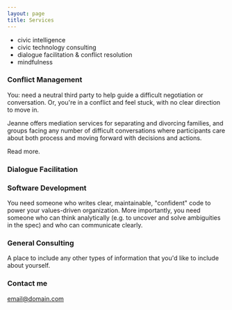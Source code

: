 ```yaml
---
layout: page
title: Services
---
```


* civic intelligence
* civic technology consulting
* dialogue facilitation & conflict resolution
* mindfulness


### Conflict Management

You: need a neutral third party to help guide a difficult  negotiation or conversation. Or, you're in a conflict and feel stuck, with no clear direction to move in.

Jeanne offers mediation services for separating and divorcing families, and groups facing any number of difficult conversations where participants care about both process and moving forward with decisions and actions.

Read more.

### Dialogue Facilitation



### Software Development

You need someone who writes clear, maintainable, "confident" code to power your values-driven organization. More importantly, you need someone who can think analytically (e.g. to uncover and solve ambiguities in the spec) and who can communicate clearly.

### General Consulting

A place to include any other types of information that you'd like to include about yourself.


### Contact me

[email@domain.com](mailto:email@domain.com)
